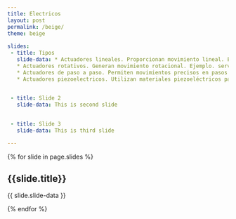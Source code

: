 ```yaml
---
title: Electricos
layout: post
permalink: /beige/
theme: beige
 
slides:
 - title: Tipos
   slide-data: * Actuadores lineales. Proporcionan movimiento lineal. Ejemplo. cilindros electricos
   * Actuadores rotativos. Generan movimiento rotacional. Ejemplo. servomotores
   * Actuadores de paso a paso. Permiten movimientos precisos en pasos discretos
   * Actuadores piezoelectricos. Utilizan materiales piezoeléctricos para generar movimiento al aplicar voltaje.

     
 - title: Slide 2
   slide-data: This is second slide

   
 - title: Slide 3
   slide-data: This is third slide

---
```


{% for slide in page.slides %}
                    
<section data-background="{% if slide.background %}{{slide.background}}{% else %}{{page.background}}{% endif %}"><h1>{{slide.title}}</h1>{{ slide.slide-data }}</section>
                    
{% endfor %}
    
